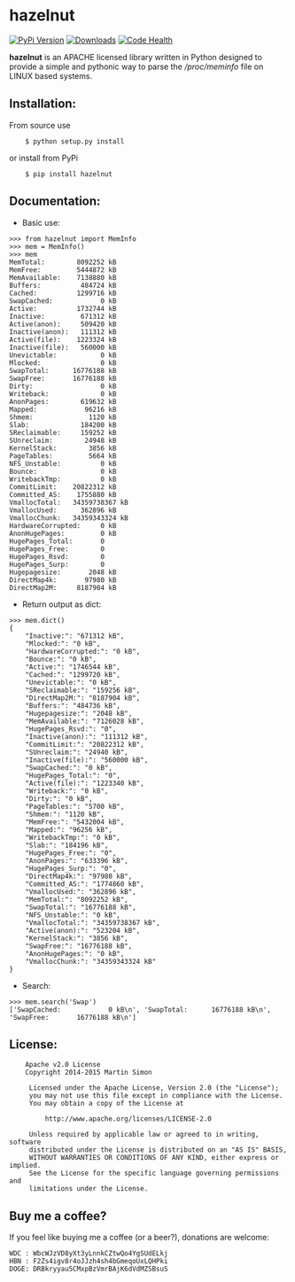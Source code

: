 # hazelnut

[![PyPi Version](http://img.shields.io/pypi/v/hazelnut.svg)](https://pypi.python.org/pypi/hazelnut/)   [![Downloads](http://img.shields.io/pypi/dm/hazelnut.svg)](https://pypi.python.org/pypi/hazelnut/)
[![Code Health](https://landscape.io/github/c0ding/hazelnut/master/landscape.svg)](https://landscape.io/github/c0ding/hazelnut/master)

**hazelnut** is an APACHE licensed library written in Python designed to provide a simple and pythonic way to parse the _/proc/meminfo_ file on LINUX based systems.

## Installation:

From source use

		$ python setup.py install

or install from PyPi

		$ pip install hazelnut
		
## Documentation:

- Basic use:

```
>>> from hazelnut import MemInfo
>>> mem = MemInfo()
>>> mem
MemTotal:        8092252 kB
MemFree:         5444872 kB
MemAvailable:    7138880 kB
Buffers:          484724 kB
Cached:          1299716 kB
SwapCached:            0 kB
Active:          1732744 kB
Inactive:         671312 kB
Active(anon):     509420 kB
Inactive(anon):   111312 kB
Active(file):    1223324 kB
Inactive(file):   560000 kB
Unevictable:           0 kB
Mlocked:               0 kB
SwapTotal:      16776188 kB
SwapFree:       16776188 kB
Dirty:                 0 kB
Writeback:             0 kB
AnonPages:        619632 kB
Mapped:            96216 kB
Shmem:              1120 kB
Slab:             184200 kB
SReclaimable:     159252 kB
SUnreclaim:        24948 kB
KernelStack:        3856 kB
PageTables:         5664 kB
NFS_Unstable:          0 kB
Bounce:                0 kB
WritebackTmp:          0 kB
CommitLimit:    20822312 kB
Committed_AS:    1755880 kB
VmallocTotal:   34359738367 kB
VmallocUsed:      362896 kB
VmallocChunk:   34359343324 kB
HardwareCorrupted:     0 kB
AnonHugePages:         0 kB
HugePages_Total:       0
HugePages_Free:        0
HugePages_Rsvd:        0
HugePages_Surp:        0
Hugepagesize:       2048 kB
DirectMap4k:       97980 kB
DirectMap2M:     8187904 kB
```

- Return output as dict:

```
>>> mem.dict()
{
	"Inactive:": "671312 kB",
	"Mlocked:": "0 kB",
	"HardwareCorrupted:": "0 kB",
	"Bounce:": "0 kB",
	"Active:": "1746544 kB",
	"Cached:": "1299720 kB",
	"Unevictable:": "0 kB",
	"SReclaimable:": "159256 kB",
	"DirectMap2M:": "8187904 kB",
	"Buffers:": "484736 kB",
	"Hugepagesize:": "2048 kB",
	"MemAvailable:": "7126028 kB",
	"HugePages_Rsvd:": "0",
	"Inactive(anon):": "111312 kB",
	"CommitLimit:": "20822312 kB",
	"SUnreclaim:": "24940 kB",
	"Inactive(file):": "560000 kB",
	"SwapCached:": "0 kB",
	"HugePages_Total:": "0",
	"Active(file):": "1223340 kB",
	"Writeback:": "0 kB",
	"Dirty:": "0 kB",
	"PageTables:": "5700 kB",
	"Shmem:": "1120 kB",
	"MemFree:": "5432004 kB",
	"Mapped:": "96256 kB",
	"WritebackTmp:": "0 kB",
	"Slab:": "184196 kB",
	"HugePages_Free:": "0",
	"AnonPages:": "633396 kB",
	"HugePages_Surp:": "0",
	"DirectMap4k:": "97980 kB",
	"Committed_AS:": "1774860 kB",
	"VmallocUsed:": "362896 kB",
	"MemTotal:": "8092252 kB",
	"SwapTotal:": "16776188 kB",
	"NFS_Unstable:": "0 kB",
	"VmallocTotal:": "34359738367 kB",
	"Active(anon):": "523204 kB",
	"KernelStack:": "3856 kB",
	"SwapFree:": "16776188 kB",
	"AnonHugePages:": "0 kB",
	"VmallocChunk:": "34359343324 kB"
}
```

- Search:

```
>>> mem.search('Swap')
['SwapCached:            0 kB\n', 'SwapTotal:      16776188 kB\n', 'SwapFree:       16776188 kB\n']
```



## License:

```
	Apache v2.0 License
	Copyright 2014-2015 Martin Simon

	 Licensed under the Apache License, Version 2.0 (the "License");
	 you may not use this file except in compliance with the License.
	 You may obtain a copy of the License at

		 http://www.apache.org/licenses/LICENSE-2.0

	 Unless required by applicable law or agreed to in writing, software
	 distributed under the License is distributed on an "AS IS" BASIS,
	 WITHOUT WARRANTIES OR CONDITIONS OF ANY KIND, either express or implied.
	 See the License for the specific language governing permissions and
	 limitations under the License.

```

## Buy me a coffee?

If you feel like buying me a coffee (or a beer?), donations are welcome:

```
WDC : WbcWJzVD8yXt3yLnnkCZtwQo4YgSUdELkj
HBN : F2Zs4igv8r4oJJzh4sh4bGmeqoUxLQHPki
DOGE: DRBkryyau5CMxpBzVmrBAjK6dVdMZSBsuS
```